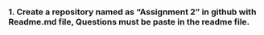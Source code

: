 ### 1. Create a repository named as “Assignment 2” in github with Readme.md file, Questions must be paste in the readme file.
